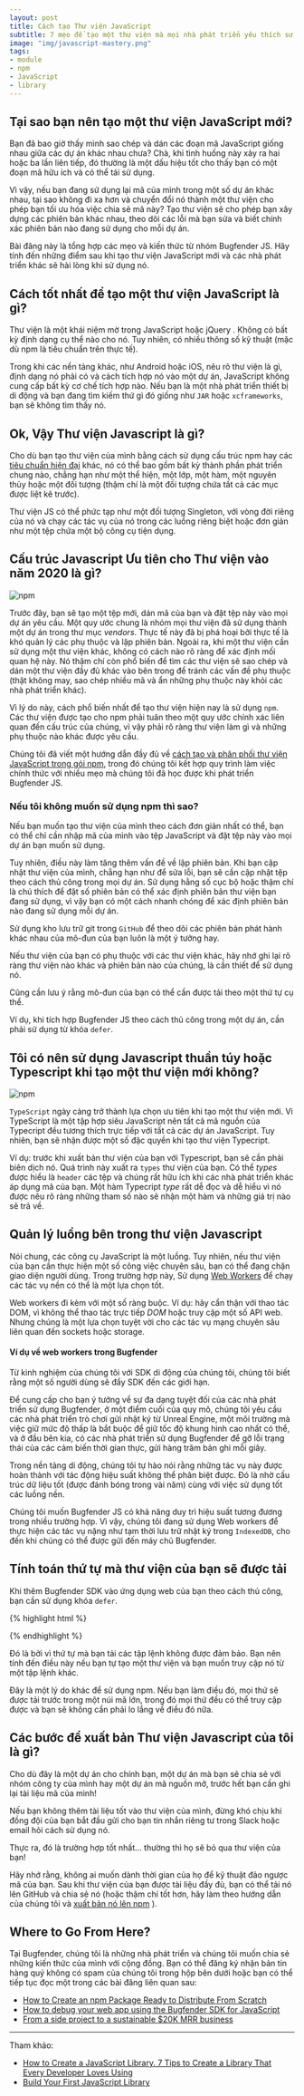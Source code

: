 ```yaml
---
layout: post
title: Cách tạo Thư viện JavaScript
subtitle: 7 mẹo để tạo một thư viện mà mọi nhà phát triển yêu thích sử dụng
image: "img/javascript-mastery.png"
tags:
- module
- npm
- JavaScript
- library
---
```


## Tại sao bạn nên tạo một thư viện JavaScript mới?

Bạn đã bao giờ thấy mình sao chép và dán các đoạn mã JavaScript giống nhau giữa các dự án khác nhau chưa? Chà, khi tình huống này xảy ra hai hoặc ba lần liên tiếp, đó thường là một dấu hiệu tốt cho thấy bạn có một đoạn mã hữu ích và có thể tái sử dụng.

Vì vậy, nếu bạn đang sử dụng lại mã của mình trong một số dự án khác nhau, tại sao không đi xa hơn và chuyển đổi nó thành một thư viện cho phép bạn tối ưu hóa việc chia sẻ mã này? Tạo thư viện sẽ cho phép bạn xây dựng các phiên bản khác nhau, theo dõi các lỗi mà bạn sửa và biết chính xác phiên bản nào đang sử dụng cho mỗi dự án.

Bài đăng này là tổng hợp các mẹo và kiến ​​thức từ nhóm Bugfender JS. Hãy tính đến những điểm sau khi tạo thư viện JavaScript mới và các nhà phát triển khác sẽ hài lòng khi sử dụng nó.


## Cách tốt nhất để tạo một thư viện JavaScript là gì?

Thư viện là một khái niệm mờ trong JavaScript hoặc jQuery . Không có bất kỳ định dạng cụ thể nào cho nó. Tuy nhiên, có nhiều thông số kỹ thuật (mặc dù npm là tiêu chuẩn trên thực tế).

Trong khi các nền tảng khác, như Android hoặc iOS, nêu rõ thư viện là gì, định dạng nó phải có và cách tích hợp nó vào một dự án, JavaScript không cung cấp bất kỳ cơ chế tích hợp nào. Nếu bạn là một nhà phát triển thiết bị di động và bạn đang tìm kiếm thứ gì đó giống như `JAR` hoặc `xcframeworks`, bạn sẽ không tìm thấy nó.


## Ok, Vậy Thư viện Javascript là gì?

Cho dù bạn tạo thư viện của mình bằng cách sử dụng cấu trúc npm hay các [tiêu chuẩn hiện đại](https://developer.mozilla.org/en-US/docs/Web/JavaScript/Guide/Modules) khác, nó có thể bao gồm bất kỳ thành phần phát triển chung nào, chẳng hạn như một thể hiện, một lớp, một hàm, một nguyên thủy hoặc một đối tượng (thậm chí là một đối tượng chứa tất cả các mục được liệt kê trước).

Thư viện JS có thể phức tạp như một đối tượng Singleton, với vòng đời riêng của nó và chạy các tác vụ của nó trong các luồng riêng biệt hoặc đơn giản như một tệp chứa một bộ công cụ tiện dụng.


## Cấu trúc Javascript Ưu tiên cho Thư viện vào năm 2020 là gì?

![npm](https://boxxv.github.io/img/posts/javascript-library.png "Node Package Manager")

Trước đây, bạn sẽ tạo một tệp mới, dán mã của bạn và đặt tệp này vào mọi dự án yêu cầu. Một quy ước chung là nhóm mọi thư viện đã sử dụng thành một dự án trong thư mục _vendors_. Thực tế này đã bị phá hoại bởi thực tế là khó quản lý các phụ thuộc và lập phiên bản. Ngoài ra, khi một thư viện cần sử dụng một thư viện khác, không có cách nào rõ ràng để xác định mối quan hệ này. Nó thậm chí còn phổ biến để tìm các thư viện sẽ sao chép và dán một thư viện đầy đủ khác vào bên trong để tránh các vấn đề phụ thuộc (thật không may, sao chép nhiều mã và ẩn những phụ thuộc này khỏi các nhà phát triển khác).

Vì lý do này, cách phổ biến nhất để tạo thư viện hiện nay là sử dụng `npm`. Các thư viện được tạo cho npm phải tuân theo một quy ước chính xác liên quan đến cấu trúc của chúng, vì vậy phải rõ ràng thư viện làm gì và những phụ thuộc nào khác được yêu cầu.

Chúng tôi đã viết một hướng dẫn đầy đủ về [cách tạo và phân phối thư viện JavaScript trong gói npm](https://boxxv.github.io/2021/10/05/how-to-create-an-npm-package/), trong đó chúng tôi kết hợp quy trình làm việc chính thức với nhiều mẹo mà chúng tôi đã học được khi phát triển Bugfender JS.


### Nếu tôi không muốn sử dụng npm thì sao?

Nếu bạn muốn tạo thư viện của mình theo cách đơn giản nhất có thể, bạn có thể chỉ cần nhập mã của mình vào tệp JavaScript và đặt tệp này vào mọi dự án bạn muốn sử dụng.

Tuy nhiên, điều này làm tăng thêm vấn đề về lập phiên bản. Khi bạn cập nhật thư viện của mình, chẳng hạn như để sửa lỗi, bạn sẽ cần cập nhật tệp theo cách thủ công trong mọi dự án. Sử dụng hằng số cục bộ hoặc thậm chí là chú thích để đặt số phiên bản có thể xác định phiên bản thư viện bạn đang sử dụng, vì vậy bạn có một cách nhanh chóng để xác định phiên bản nào đang sử dụng mỗi dự án.

Sử dụng kho lưu trữ git trong `GitHub` để theo dõi các phiên bản phát hành khác nhau của mô-đun của bạn luôn là một ý tưởng hay.

Nếu thư viện của bạn có phụ thuộc với các thư viện khác, hãy nhớ ghi lại rõ ràng thư viện nào khác và phiên bản nào của chúng, là cần thiết để sử dụng nó.

Cũng cần lưu ý rằng mô-đun của bạn có thể cần được tải theo một thứ tự cụ thể.

Ví dụ, khi tích hợp Bugfender JS theo cách thủ công trong một dự án, cần phải sử dụng từ khóa `defer`.


## Tôi có nên sử dụng Javascript thuần túy hoặc Typescript khi tạo một thư viện mới không?

![npm](https://boxxv.github.io/img/posts/javascript-vs-typescript.png "Javascript vs Typescript")

`TypeScript` ngày càng trở thành lựa chọn ưu tiên khi tạo một thư viện mới. Vì TypeScript là một tập hợp siêu JavaScript nên tất cả mã nguồn của Typecript đều tương thích trực tiếp với tất cả các dự án JavaScript. Tuy nhiên, bạn sẽ nhận được một số đặc quyền khi tạo thư viện Typecript.

Ví dụ: trước khi xuất bản thư viện của bạn với Typescript, bạn sẽ cần phải biên dịch nó. Quá trình này xuất ra `types` thư viện của bạn. Có thể _types_ được hiểu là `header` các tệp và chúng rất hữu ích khi các nhà phát triển khác áp dụng mã của bạn. Một hàm Typecript _type_ rất dễ đọc và dễ hiểu vì nó được nêu rõ ràng những tham số nào sẽ nhận một hàm và những giá trị nào sẽ trả về.


## Quản lý luồng bên trong thư viện Javascript

Nói chung, các công cụ JavaScript là một luồng. Tuy nhiên, nếu thư viện của bạn cần thực hiện một số công việc chuyên sâu, bạn có thể đang chặn giao diện người dùng. Trong trường hợp này, Sử dụng [Web Workers](https://developer.mozilla.org/en-US/docs/Web/API/Web_Workers_API/Using_web_workers) để chạy các tác vụ nền có thể là một lựa chọn tốt.

Web workers đi kèm với một số ràng buộc. Ví dụ: hãy cẩn thận với thao tác DOM, vì không thể thao tác trực tiếp _DOM_ hoặc truy cập một số API web. Nhưng chúng là một lựa chọn tuyệt vời cho các tác vụ mạng chuyên sâu liên quan đến sockets hoặc storage.


#### Ví dụ về web workers trong Bugfender

Từ kinh nghiệm của chúng tôi với SDK di động của chúng tôi, chúng tôi biết rằng một số người dùng sẽ đẩy SDK đến các giới hạn.

Để cung cấp cho bạn ý tưởng về sự đa dạng tuyệt đối của các nhà phát triển sử dụng Bugfender, ở một điểm cuối của quy mô, chúng tôi yêu cầu các nhà phát triển trò chơi gửi nhật ký từ Unreal Engine, một môi trường mà việc giữ mức độ thấp là bắt buộc để giữ tốc độ khung hình cao nhất có thể, và ở đầu bên kia, có các nhà phát triển sử dụng Bugfender để gỡ lỗi trạng thái của các cảm biến thời gian thực, gửi hàng trăm bản ghi mỗi giây.

Trong nền tảng di động, chúng tôi tự hào nói rằng những tác vụ này được hoàn thành với tác động hiệu suất không thể phân biệt được. Đó là nhờ cấu trúc dữ liệu tốt (được đánh bóng trong vài năm) cùng với việc sử dụng tốt các luồng nền.

Chúng tôi muốn Bugfender JS có khả năng duy trì hiệu suất tương đương trong nhiều trường hợp. Vì vậy, chúng tôi đang sử dụng Web workers để thực hiện các tác vụ nặng như tạm thời lưu trữ nhật ký trong `IndexedDB`, cho đến khi chúng có thể được gửi đến máy chủ Bugfender.


## Tính toán thứ tự mà thư viện của bạn sẽ được tải

Khi thêm Bugfender SDK vào ứng dụng web của bạn theo cách thủ công, bạn cần sử dụng khóa `defer`.

{% highlight html %}
<script defer src="https://js.bugfender.com/bugfender.js"></script>
{% endhighlight %}

Đó là bởi vì thứ tự mà bạn tải các tập lệnh không được đảm bảo. Bạn nên tính đến điều này nếu bạn tự tạo một thư viện và bạn muốn truy cập nó từ một tập lệnh khác.

Đây là một lý do khác để sử dụng npm. Nếu bạn làm điều đó, mọi thứ sẽ được tải trước trong một núi mã lớn, trong đó mọi thứ đều có thể truy cập được và bạn sẽ không cần phải lo lắng về điều đó nữa.


## Các bước để xuất bản Thư viện Javascript của tôi là gì?

Cho dù đây là một dự án cho chính bạn, một dự án mà bạn sẽ chia sẻ với nhóm công ty của mình hay một dự án mã nguồn mở, trước hết bạn cần ghi lại tài liệu mã của mình!

Nếu bạn không thêm tài liệu tốt vào thư viện của mình, đừng khó chịu khi đồng đội của bạn bắt đầu gửi cho bạn tin nhắn riêng tư trong Slack hoặc email hỏi cách sử dụng nó.

Thực ra, đó là trường hợp tốt nhất… thường thì họ sẽ bỏ qua thư viện của bạn!

Hãy nhớ rằng, không ai muốn dành thời gian của họ để kỹ thuật đảo ngược mã của bạn. Sau khi thư viện của bạn được tài liệu đầy đủ, bạn có thể tải nó lên GitHub và chia sẻ nó (hoặc thậm chí tốt hơn, hãy làm theo hướng dẫn của chúng tôi và [xuất bản nó lên npm](https://bugfender.com/blog/how-to-create-an-npm-package/) ).


## Where to Go From Here?

Tại Bugfender, chúng tôi là những nhà phát triển và chúng tôi muốn chia sẻ những kiến ​​thức của mình với cộng đồng. Bạn có thể đăng ký nhận bản tin hàng quý không có spam của chúng tôi trong hộp bên dưới hoặc bạn có thể tiếp tục đọc một trong các bài đăng liên quan sau:

- [How to Create an npm Package Ready to Distribute From Scratch](https://bugfender.com/blog/how-to-create-an-npm-package/)
- [How to debug your web app using the Bugfender SDK for JavaScript](https://bugfender.com/blog/introducing-the-bugfender-web-sdk/)
- [From a side project to a sustainable $20K MRR business](https://bugfender.com/blog/bugfender-growth-from-side-project-to-a-sustainable-20k-mrr-business/)


-----
Tham khảo:
- [How to Create a JavaScript Library. 7 Tips to Create a Library That Every Developer Loves Using](https://bugfender.com/blog/how-to-create-a-javascript-library/)
- [Build Your First JavaScript Library](https://code.tutsplus.com/tutorials/build-your-first-javascript-library--net-26796)
